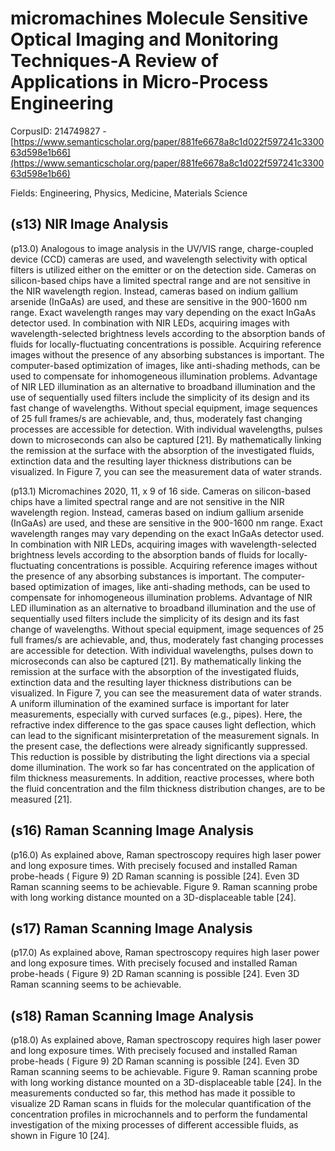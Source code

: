 # micromachines Molecule Sensitive Optical Imaging and Monitoring Techniques-A Review of Applications in Micro-Process Engineering

CorpusID: 214749827 - [https://www.semanticscholar.org/paper/881fe6678a8c1d022f597241c330063d598e1b66](https://www.semanticscholar.org/paper/881fe6678a8c1d022f597241c330063d598e1b66)

Fields: Engineering, Physics, Medicine, Materials Science

## (s13) NIR Image Analysis
(p13.0) Analogous to image analysis in the UV/VIS range, charge-coupled device (CCD) cameras are used, and wavelength selectivity with optical filters is utilized either on the emitter or on the detection side. Cameras on silicon-based chips have a limited spectral range and are not sensitive in the NIR wavelength region. Instead, cameras based on indium gallium arsenide (InGaAs) are used, and these are sensitive in the 900-1600 nm range. Exact wavelength ranges may vary depending on the exact InGaAs detector used. In combination with NIR LEDs, acquiring images with wavelength-selected brightness levels according to the absorption bands of fluids for locally-fluctuating concentrations is possible. Acquiring reference images without the presence of any absorbing substances is important. The computer-based optimization of images, like anti-shading methods, can be used to compensate for inhomogeneous illumination problems. Advantage of NIR LED illumination as an alternative to broadband illumination and the use of sequentially used filters include the simplicity of its design and its fast change of wavelengths. Without special equipment, image sequences of 25 full frames/s are achievable, and, thus, moderately fast changing processes are accessible for detection. With individual wavelengths, pulses down to microseconds can also be captured [21]. By mathematically linking the remission at the surface with the absorption of the investigated fluids, extinction data and the resulting layer thickness distributions can be visualized. In Figure 7, you can see the measurement data of water strands.

(p13.1) Micromachines 2020, 11, x 9 of 16 side. Cameras on silicon-based chips have a limited spectral range and are not sensitive in the NIR wavelength region. Instead, cameras based on indium gallium arsenide (InGaAs) are used, and these are sensitive in the 900-1600 nm range. Exact wavelength ranges may vary depending on the exact InGaAs detector used. In combination with NIR LEDs, acquiring images with wavelength-selected brightness levels according to the absorption bands of fluids for locally-fluctuating concentrations is possible. Acquiring reference images without the presence of any absorbing substances is important. The computer-based optimization of images, like anti-shading methods, can be used to compensate for inhomogeneous illumination problems. Advantage of NIR LED illumination as an alternative to broadband illumination and the use of sequentially used filters include the simplicity of its design and its fast change of wavelengths. Without special equipment, image sequences of 25 full frames/s are achievable, and, thus, moderately fast changing processes are accessible for detection. With individual wavelengths, pulses down to microseconds can also be captured [21]. By mathematically linking the remission at the surface with the absorption of the investigated fluids, extinction data and the resulting layer thickness distributions can be visualized. In Figure 7, you can see the measurement data of water strands. A uniform illumination of the examined surface is important for later measurements, especially with curved surfaces (e.g., pipes). Here, the refractive index difference to the gas space causes light deflection, which can lead to the significant misinterpretation of the measurement signals. In the present case, the deflections were already significantly suppressed. This reduction is possible by distributing the light directions via a special dome illumination. The work so far has concentrated on the application of film thickness measurements. In addition, reactive processes, where both the fluid concentration and the film thickness distribution changes, are to be measured [21].
## (s16) Raman Scanning Image Analysis
(p16.0) As explained above, Raman spectroscopy requires high laser power and long exposure times. With precisely focused and installed Raman probe-heads ( Figure 9) 2D Raman scanning is possible [24]. Even 3D Raman scanning seems to be achievable. Figure 9. Raman scanning probe with long working distance mounted on a 3D-displaceable table [24]. 
## (s17) Raman Scanning Image Analysis
(p17.0) As explained above, Raman spectroscopy requires high laser power and long exposure times. With precisely focused and installed Raman probe-heads ( Figure 9) 2D Raman scanning is possible [24]. Even 3D Raman scanning seems to be achievable.
## (s18) Raman Scanning Image Analysis
(p18.0) As explained above, Raman spectroscopy requires high laser power and long exposure times. With precisely focused and installed Raman probe-heads ( Figure 9) 2D Raman scanning is possible [24]. Even 3D Raman scanning seems to be achievable. Figure 9. Raman scanning probe with long working distance mounted on a 3D-displaceable table [24]. In the measurements conducted so far, this method has made it possible to visualize 2D Raman scans in fluids for the molecular quantification of the concentration profiles in microchannels and to perform the fundamental investigation of the mixing processes of different accessible fluids, as shown in Figure 10 [24].
